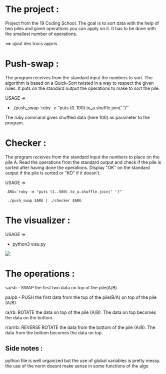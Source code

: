 # The project :
Project from the 19 Coding School. The goal is to sort data with the help of two piles and given operations you can apply on it. It has to be done with the smallest number of operations.

==> ajout des trucs appris

# Push-swap :
The program receives from the standard input the numbers to sort. The algorithm is based on a Quick-Sort twisted in a way to respect the given rules. It puts on the standard output the operations to make to sort the pile.

USAGE => 

* ./push_swap \`ruby -e "puts (0..100).to_a.shuffle.join(' ')"\`

The ruby command gives shuffled data (here 100) as parameter to the program.

# Checker :
The program receives from the standard input the numbers to place on the pile A. Read the operations from the standard output and check if the pile is sorted after having done the operations. Display "OK" on the standard output if the pile is sorted or "KO" if it doesn't.

USAGE => 

<code> ARG=\`ruby -e "puts (1..500).to_a.shuffle.join(' ')"\` </code>

<code> ./push_swap $ARG | ./checker $ARG </code>

# The visualizer :
USAGE => 
* python3 visu.py

![](visu.gif)

# The operations :
sa/sb - SWAP the first two data on top of the pile(A/B). 

pa/pb - PUSH the first data from the top of the pile(B/A) on top of the pile (A/B).

ra/rb: ROTATE the data on top of the pile (A/B). The data on top becomes the data on the bottom.

rra/rrb: REVERSE ROTATE the data from the bottom of the pile (A/B). The data from the bottom becomes the data on top.

## Side notes :

python file is well organized but the use of global variables is pretty messy.
the use of the norm doesnt make sense in some functions of the algo
